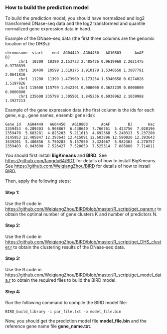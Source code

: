 ### How to build the prediction model
To build the prediction model, you should have normalized and log2 transformed DNase-seq data and the log2 transformed and quantile normalized gene expression data in hand.

Example of the DNase-seq data (the first three columns are the genomic location of the DHSs):
```
chromosome  start    end  AG04449  AG04450   AG10803      AoAF        BJ
      chr1  10200  10399 2.153723 2.485426 0.9619968 2.2021475 0.9770899
      chr1  10400  10599 1.510176 1.910179 1.5340658 1.3807791 2.0641816
      chr1  11200  11399 1.473960 1.173254 1.5340658 0.6274026 1.5197826
      chr1 115600 115799 1.042391 0.000000 0.3623239 0.0000000 0.0000000
      chr1 235600 235799 1.305501 1.845236 0.6930962 2.1039988 1.3927213
```

Example of the gene expression data (the first column is the ids for each gene, e.g., gene names, ensembl gene ids):
```
Gene_id   AG04449   AG04450   AG10803      AoAF        BJ       Hac
2359453  6.289403  6.908867  6.438640  7.766761  5.423756  7.028196
2359470  5.683281  4.825203  5.211613  4.692368  5.240313  5.237280
3145953 12.405847 12.393643 12.415091 12.603896 12.590820 12.393643
3539201  5.400856  5.750283  5.157050  3.324667  5.982363  4.270757
2359483  8.043600  7.526427  7.528059  7.525314  7.805880  7.714811
```

You should first install **BigKmeans** and **BIRD**. See https://github.com/fangdu64/BDT for details of how to install BigKmeans. See https://github.com/WeiqiangZhou/BIRD for details of how to install BIRD.

Then, apply the following steps:
#### Step 1:
Use the R code in https://github.com/WeiqiangZhou/BIRD/blob/master/R_script/get_param.r to obtain the optimal number of gene clusters K and number of predictors N.

#### Step 2:
Use the R code in https://github.com/WeiqiangZhou/BIRD/blob/master/R_script/get_DHS_cluster.r to obtain the clustering results of the DNase-seq data.

#### Step 3:
Use the R code in https://github.com/WeiqiangZhou/BIRD/blob/master/R_script/get_model_data.r to obtain the required files to build the BIRD model.

#### Step 4:
Run the following command to compile the BIRD model file:
```
BIRD_build_library -i par_file.txt -o model_file.bin
```
Now, you should get the prediction model file **model_file.bin** and the reference gene name file **gene_name.txt**.
